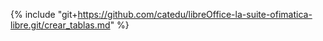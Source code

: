 {% include "git+https://github.com/catedu/libreOffice-la-suite-ofimatica-libre.git/crear_tablas.md" %}